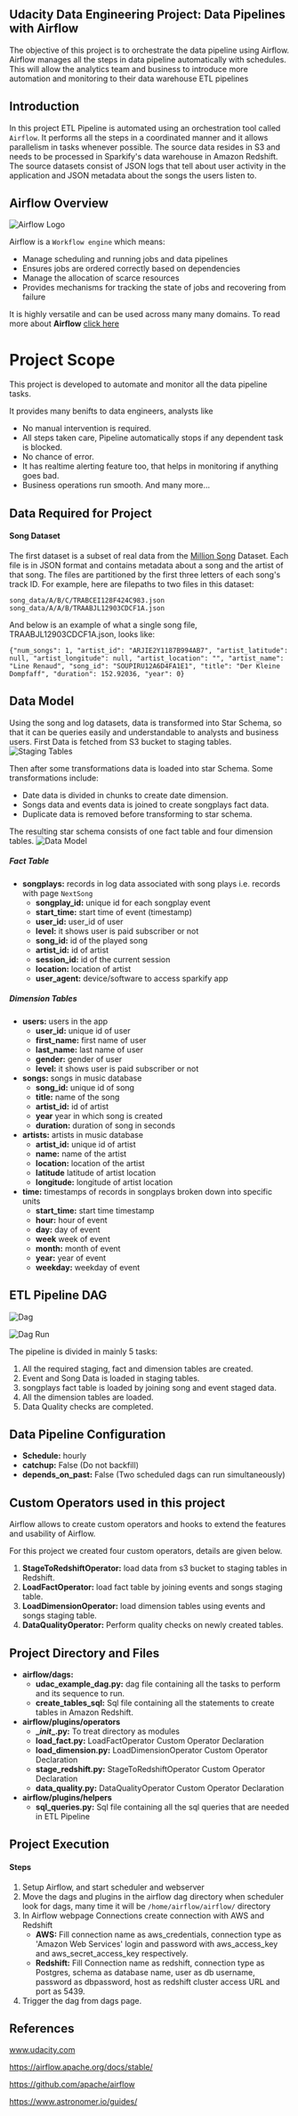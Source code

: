 ## Udacity Data Engineering Project: Data Pipelines with Airflow
The objective of this project is to orchestrate the data pipeline using Airflow. Airflow manages all the steps in data pipeline automatically with schedules. This will allow the analytics team and business to introduce more automation and monitoring to their data warehouse ETL pipelines

## Introduction
In this project ETL Pipeline is automated using an orchestration tool called ```Airflow```. It performs all the steps in a coordinated manner and it allows parallelism in tasks whenever possible.
The source data resides in S3 and needs to be processed in Sparkify's data warehouse in Amazon Redshift. The source datasets consist of JSON logs that tell about user activity in the application and JSON metadata about the songs the users listen to.

## Airflow Overview
![Airflow Logo](https://github.com/vikaskumar23/Udacity-DEND-Project-Data-Pipelines-with-Airflow/blob/master/airflow_64x64_logo.png)

Airflow is a ```Workflow engine``` which means:

- Manage scheduling and running jobs and data pipelines
- Ensures jobs are ordered correctly based on dependencies
- Manage the allocation of scarce resources
- Provides mechanisms for tracking the state of jobs and recovering from failure

It is highly versatile and can be used across many many domains. To read more about **Airflow** [click here](https://airflow.apache.org/docs/stable/)

# Project Scope
This project is developed to automate and monitor all the data pipeline tasks.

It provides many benifts to data engineers, analysts like
- No manual intervention is required.
- All steps taken care, Pipeline automatically stops if any dependent task is blocked.
- No chance of error.
- It has realtime alerting feature too, that helps in monitoring if anything goes bad.
- Business operations run smooth.
And many more...

## Data Required for Project
#### Song Dataset
The first dataset is a subset of real data from the [Million Song](https://labrosa.ee.columbia.edu/millionsong/) Dataset. Each file is in JSON format and contains metadata about a song and the artist of that song. The files are partitioned by the first three letters of each song's track ID. For example, here are filepaths to two files in this dataset:
```
song_data/A/B/C/TRABCEI128F424C983.json
song_data/A/A/B/TRAABJL12903CDCF1A.json
```
And below is an example of what a single song file, TRAABJL12903CDCF1A.json, looks like:
```
{"num_songs": 1, "artist_id": "ARJIE2Y1187B994AB7", "artist_latitude": null, "artist_longitude": null, "artist_location": "", "artist_name": "Line Renaud", "song_id": "SOUPIRU12A6D4FA1E1", "title": "Der Kleine Dompfaff", "duration": 152.92036, "year": 0}
```

## Data Model
Using the song and log datasets, data is transformed into Star Schema, so that it can be queries easily and understandable to analysts and business users.
First Data is fetched from S3 bucket to staging tables.
![Staging Tables](https://github.com/vikaskumar23/Udacity-DEND-Project-Data-Pipelines-with-Airflow/blob/master/staging_tables.PNG)

Then after some transformations data is loaded into star Schema. Some transformations include:
- Date data is divided in chunks to create date dimension.
- Songs data and events data is joined to create songplays fact data.
- Duplicate data is removed before transforming to star schema.

The resulting star schema consists of one fact table and four dimension tables.
![Data Model](https://github.com/vikaskumar23/Udacity-DEND-Project-Data-Pipelines-with-Airflow/blob/master/dbmodel.png)
##### Fact Table
- **songplays:** records in log data associated with song plays i.e. records with page ```NextSong```
    - **songplay_id:** unique id for each songplay event
    - **start_time:** start time of event (timestamp)
    - **user_id:** user_id of user
    - **level:** it shows user is paid subscriber or not
    - **song_id:** id of the played song
    - **artist_id:** id of artist
    - **session_id:** id of the current session
    - **location:** location of artist
    - **user_agent:** device/software to access sparkify app

##### Dimension Tables
- **users:** users in the app
    - **user_id:** unique id of user
    - **first_name:** first name of user
    - **last_name:** last name of user
    - **gender:** gender of user
    - **level:** it shows user is paid subscriber or not
- **songs:** songs in music database
    - **song_id:** unique id of song
    - **title:** name of the song
    - **artist_id:** id of artist
    - **year** year in which song is created
    - **duration:** duration of song in seconds
- **artists:** artists in music database
    - **artist_id:** unique id of artist
    - **name:** name of the artist
    - **location:** location of the artist
    - **latitude** latitude of artist location
    - **longitude:** longitude of artist location
- **time:** timestamps of records in songplays broken down into specific units
    - **start_time:** start time timestamp
    - **hour:** hour of event
    - **day:** day of event
    - **week** week of event
    - **month:** month of event
    - **year:** year of event
    - **weekday:** weekday of event

## ETL Pipeline DAG
![Dag](https://github.com/vikaskumar23/Udacity-DEND-Project-Data-Pipelines-with-Airflow/blob/master/dag.PNG)

![Dag Run](https://github.com/vikaskumar23/Udacity-DEND-Project-Data-Pipelines-with-Airflow/blob/master/dagrun.png)

The pipeline is divided in mainly 5 tasks:
1. All the required staging, fact and dimension tables are created.
2. Event and Song Data is loaded in staging tables.
3. songplays fact table is loaded by joining song and event staged data.
4. All the dimension tables are loaded.
5. Data Quality checks are completed.

## Data Pipeline Configuration
- **Schedule:** hourly
- **catchup:** False (Do not backfill)
- **depends_on_past:** False (Two scheduled dags can run simultaneously)

## Custom Operators used in this project
Airflow allows to create custom operators and hooks to extend the features and usability of Airflow.

For this project we created four custom operators, details are given below.

1. **StageToRedshiftOperator:** load data from s3 bucket to staging tables in Redshift.
2. **LoadFactOperator:** load fact table by joining events and songs staging table.
3. **LoadDimensionOperator:** load dimension tables using events and songs staging table.
4. **DataQualityOperator:** Perform quality checks on newly created tables.

## Project Directory and Files
- **airflow/dags:** 
	- **udac_example_dag.py:** dag file containing all the tasks to perform and its sequence to run.
	- **create_tables_sql:** Sql file containing all the statements to create tables in Amazon Redshift.
- **airflow/plugins/operators**
	- **\__init__.py:** To treat directory as modules
	- **load_fact.py:** LoadFactOperator Custom Operator Declaration
	- **load_dimension.py:** LoadDimensionOperator Custom Operator Declaration
	- **stage_redshift.py:** StageToRedshiftOperator Custom Operator Declaration
	- **data_quality.py:** DataQualityOperator Custom Operator Declaration
- **airflow/plugins/helpers**
	- **sql_queries.py:** Sql file containing all the sql queries that are needed in ETL Pipeline

## Project Execution
#### Steps
1. Setup Airflow, and start scheduler and webserver
2. Move the dags and plugins in the airflow dag directory when scheduler look for dags, many time it will be ```/home/airflow/airflow/``` directory
3. In Airflow webpage Connections create connection with AWS and Redshift
    - **AWS:** Fill connection name as aws_credentials, connection type as 'Amazon Web Services' login and password with aws_access_key and aws_secret_access_key respectively.
    - **Redshift:** Fill Connection name as redshift, connection type as Postgres, schema as database name, user as db username, password as dbpassword, host as redshift cluster access URL and port as 5439.
 4. Trigger the dag from dags page.

## References
www.udacity.com

https://airflow.apache.org/docs/stable/

https://github.com/apache/airflow

https://www.astronomer.io/guides/